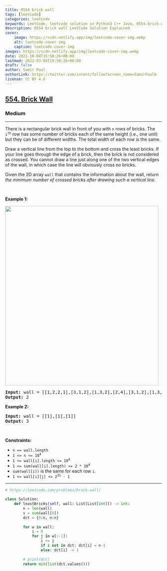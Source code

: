 ```yaml
---
title: 0554 brick wall
tags: [leetcode]
categories: leetcode
keywords: LeetCode, leetcode solution in Python3 C++ Java, 0554-brick-wall solution
description: 0554 brick wall LeetCode Solution Explained
cover:
    image: https://scdn.netlify.app/img/leetcode-cover-img.webp
    alt: leetcode-cover-img
    caption: leetcode-cover-img
images: https://scdn.netlify.app/img/leetcode-cover-img.webp
date: 2021-10-04T15:58:26+08:00
lastmod: 2022-03-04T15:58:26+08:00
draft: false
author: Samir Paul
authorLink: https://twitter.com/intent/follow?screen_name=SamirPaulb
license: CC BY 4.0
---
```



<h2><a href="https://leetcode.com/problems/brick-wall/">554. Brick Wall</a></h2><h3>Medium</h3><hr><div><p>There is a rectangular brick wall in front of you with <code>n</code> rows of bricks. The <code>i<sup>th</sup></code> row has some number of bricks each of the same height (i.e., one unit) but they can be of different widths. The total width of each row is the same.</p>

<p>Draw a vertical line from the top to the bottom and cross the least bricks. If your line goes through the edge of a brick, then the brick is not considered as crossed. You cannot draw a line just along one of the two vertical edges of the wall, in which case the line will obviously cross no bricks.</p>

<p>Given the 2D array <code>wall</code> that contains the information about the wall, return <em>the minimum number of crossed bricks after drawing such a vertical line</em>.</p>

<p>&nbsp;</p>
<p><strong class="example">Example 1:</strong></p>
<img alt="" src="https://assets.leetcode.com/uploads/2021/04/24/cutwall-grid.jpg" style="width: 493px; height: 577px;">
<pre><strong>Input:</strong> wall = [[1,2,2,1],[3,1,2],[1,3,2],[2,4],[3,1,2],[1,3,1,1]]
<strong>Output:</strong> 2
</pre>

<p><strong class="example">Example 2:</strong></p>

<pre><strong>Input:</strong> wall = [[1],[1],[1]]
<strong>Output:</strong> 3
</pre>

<p>&nbsp;</p>
<p><strong>Constraints:</strong></p>

<ul>
	<li><code>n == wall.length</code></li>
	<li><code>1 &lt;= n &lt;= 10<sup>4</sup></code></li>
	<li><code>1 &lt;= wall[i].length &lt;= 10<sup>4</sup></code></li>
	<li><code>1 &lt;= sum(wall[i].length) &lt;= 2 * 10<sup>4</sup></code></li>
	<li><code>sum(wall[i])</code> is the same for each row <code>i</code>.</li>
	<li><code>1 &lt;= wall[i][j] &lt;= 2<sup>31</sup> - 1</code></li>
</ul>
</div>

---




```python
# https://leetcode.com/problems/brick-wall/

class Solution:
    def leastBricks(self, wall: List[List[int]]) -> int:
        n = len(wall)
        s = sum(wall[0])
        dct = {0:n, n:n}
        
        for w in wall:
            i = 0
            for j in w[:-1]:
                i += j
                if i not in dct: dct[i] = n-1
                else: dct[i] -= 1
                    
        # print(dct)
        return min(list(dct.values()))
```
